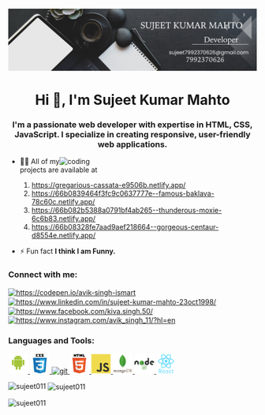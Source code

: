 ![logo](https://github.com/Sujeet011/Sujeet011/blob/main/White%20Minimalist%20Corporate%20Personal%20Profile%20LinkedIn%20Banner.png)
<h1 align="center">Hi 👋, I'm Sujeet Kumar Mahto</h1>
<h3 align="center">I'm a passionate web developer with expertise in HTML, CSS, JavaScript. I specialize in creating responsive, user-friendly web applications.</h3>

<img align="right" alt="coding" width= "400" src="https://i.gifer.com/origin/cf/cf95f54d66e86b735a6a549deb92c993_w200.gif">

- 👨‍💻 All of my projects are available at
  1. https://gregarious-cassata-e9506b.netlify.app/
  2. https://66b0839464f3fc9c0637777e--famous-baklava-78c60c.netlify.app/
  3. https://66b082b5388a0791bf4ab265--thunderous-moxie-6c6b83.netlify.app/ 
  4. https://66b08328fe7aad9aef218664--gorgeous-centaur-d8554e.netlify.app/

- ⚡ Fun fact **I think I am Funny.**

<h3 align="left">Connect with me:</h3>
<p align="left">
<a href="https://codepen.io/https://codepen.io/avik-singh-ismart" target="blank"><img align="center" src="https://raw.githubusercontent.com/rahuldkjain/github-profile-readme-generator/master/src/images/icons/Social/codepen.svg" alt="https://codepen.io/avik-singh-ismart" height="30" width="40" /></a>
<a href="https://www.linkedin.com/in/sujeet-kumar-mahto-23oct1998/" target="blank"><img align="center" src="https://raw.githubusercontent.com/rahuldkjain/github-profile-readme-generator/master/src/images/icons/Social/linked-in-alt.svg" alt="https://www.linkedin.com/in/sujeet-kumar-mahto-23oct1998/" height="30" width="40" /></a>
<a href="https://www.facebook.com/kiva.singh.50?mibextid=ZbWKwL" target="blank"><img align="center" src="https://raw.githubusercontent.com/rahuldkjain/github-profile-readme-generator/master/src/images/icons/Social/facebook.svg" alt="https://www.facebook.com/kiva.singh.50/" height="30" width="40" /></a>
<a href="https://www.instagram.com/avik_singh_11/" target="blank"><img align="center" src="https://raw.githubusercontent.com/rahuldkjain/github-profile-readme-generator/master/src/images/icons/Social/instagram.svg" alt="https://www.instagram.com/avik_singh_11/?hl=en" height="30" width="40" /></a>
</p>

<h3 align="left">Languages and Tools:</h3>
<p align="left"> <a href="https://developer.android.com" target="_blank" rel="noreferrer"> <img src="https://raw.githubusercontent.com/devicons/devicon/master/icons/android/android-original-wordmark.svg" alt="android" width="40" height="40"/> </a> <a href="https://www.w3schools.com/css/" target="_blank" rel="noreferrer"> <img src="https://raw.githubusercontent.com/devicons/devicon/master/icons/css3/css3-original-wordmark.svg" alt="css3" width="40" height="40"/> </a> <a href="https://git-scm.com/" target="_blank" rel="noreferrer"> <img src="https://www.vectorlogo.zone/logos/git-scm/git-scm-icon.svg" alt="git" width="40" height="40"/> </a> <a href="https://www.w3.org/html/" target="_blank" rel="noreferrer"> <img src="https://raw.githubusercontent.com/devicons/devicon/master/icons/html5/html5-original-wordmark.svg" alt="html5" width="40" height="40"/> </a> <a href="https://developer.mozilla.org/en-US/docs/Web/JavaScript" target="_blank" rel="noreferrer"> <img src="https://raw.githubusercontent.com/devicons/devicon/master/icons/javascript/javascript-original.svg" alt="javascript" width="40" height="40"/> </a> <a href="https://www.mongodb.com/" target="_blank" rel="noreferrer"> <img src="https://raw.githubusercontent.com/devicons/devicon/master/icons/mongodb/mongodb-original-wordmark.svg" alt="mongodb" width="40" height="40"/> </a> <a href="https://nodejs.org" target="_blank" rel="noreferrer"> <img src="https://raw.githubusercontent.com/devicons/devicon/master/icons/nodejs/nodejs-original-wordmark.svg" alt="nodejs" width="40" height="40"/> </a> <a href="https://reactjs.org/" target="_blank" rel="noreferrer"> <img src="https://raw.githubusercontent.com/devicons/devicon/master/icons/react/react-original-wordmark.svg" alt="react" width="40" height="40"/> </a> </p>

<p><img align="left" src="https://github-readme-stats.vercel.app/api/top-langs?username=sujeet011&show_icons=true&locale=en&layout=compact" alt="sujeet011" /></p>

<p>&nbsp;<img align="center" src="https://github-readme-stats.vercel.app/api?username=sujeet011&show_icons=true&locale=en" alt="sujeet011" /></p>

<p><img align="center" src="https://github-readme-streak-stats.herokuapp.com/?user=sujeet011&" alt="sujeet011" /></p>
